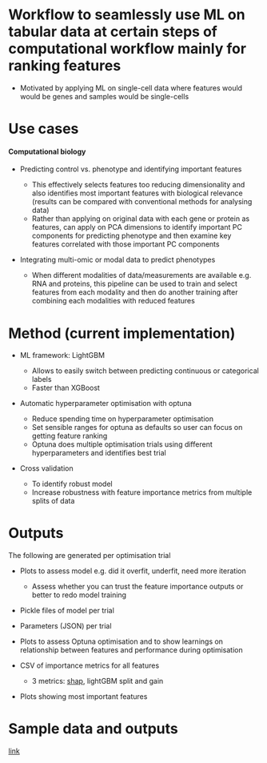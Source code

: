 # Workflow to seamlessly use ML on tabular data at certain steps of computational workflow mainly for ranking features

- Motivated by applying ML on single-cell data where features would would be genes and samples would be single-cells
 
# Use cases

#### Computational biology

- Predicting control vs. phenotype and identifying important features
  + This effectively selects features too reducing dimensionality and also identifies most important features with biological relevance (results can be compared with conventional methods for analysing data)
  + Rather than applying on original data with each gene or protein as features, can apply on PCA dimensions to identify important PC components for predicting phenotype and then examine key features correlated with those important PC components

- Integrating multi-omic or modal data to predict phenotypes
  + When different modalities of data/measurements are available e.g. RNA and proteins, this pipeline can be used to train and select features from each modality and then do another training after combining each modalities with reduced features
  
# Method (current implementation)

- ML framework: LightGBM
  + Allows to easily switch between predicting continuous or categorical labels
  + Faster than XGBoost

- Automatic hyperparameter optimisation with optuna
  + Reduce spending time on hyperparameter optimisation
  + Set sensible ranges for optuna as defaults so user can focus on getting feature ranking
  + Optuna does multiple optimisation trials using different hyperparameters and identifies best trial

- Cross validation
  + To identify robust model
  + Increase robustness with feature importance metrics from multiple splits of data

# Outputs

The following are generated per optimisation trial

- Plots to assess model e.g. did it overfit, underfit, need more iteration
  + Assess whether you can trust the feature importance outputs or better to redo model training

- Pickle files of model per trial

- Parameters (JSON) per trial

- Plots to assess Optuna optimisation and to show learnings on relationship between features and performance during optimisation

- CSV of importance metrics for all features
  + 3 metrics: [shap](https://www.nature.com/articles/s42256-019-0138-9), lightGBM split and gain

- Plots showing most important features

# Sample data and outputs 

[link](https://drive.google.com/drive/folders/1aV484DkANCy8A3veGe1DN0B3YUz7HwoP?usp=share_link)
